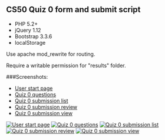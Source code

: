 ## CS50 Quiz 0 form and submit script

- PHP 5.2+
- jQuery 1.12
- Bootstrap 3.3.6
- localStorage

Use apache mod_rewrite for routing.

Require a writable permission for "results" folder.

###Screenshots:
* [User start page](//i.imgur.com/10w8EP6.png)
* [Quiz 0 questions](//i.imgur.com/Dhy31p8.png)
* [Quiz 0 submission list](//i.imgur.com/uiPboNq.png)
* [Quiz 0 submission review](//i.imgur.com/bUfcd4z.png)
* [Quiz 0 submission view](//i.imgur.com/QNVWyyP.png)

[![User start page](https://i.imgur.com/10w8EP6b.jpg)](//i.imgur.com/10w8EP6.png)
[![Quiz 0 questions](https://i.imgur.com/Dhy31p8b.jpg)](//i.imgur.com/Dhy31p8.png)
[![Quiz 0 submission list](https://i.imgur.com/uiPboNqb.jpg)](//i.imgur.com/uiPboNq.png)
[![Quiz 0 submission review](https://i.imgur.com/bUfcd4zb.jpg)](//i.imgur.com/bUfcd4z.png)
[![Quiz 0 submission view](https://i.imgur.com/QNVWyyPb.jpg)](//i.imgur.com/QNVWyyP.png)


